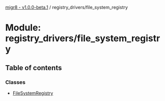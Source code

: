 [migr8 - v1.0.0-beta.1](../README.md) / registry_drivers/file_system_registry

# Module: registry_drivers/file_system_registry

## Table of contents

### Classes

- [FileSystemRegistry](../classes/registry_drivers_file_system_registry.FileSystemRegistry.md)

